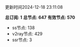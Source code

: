 更新时间2024-12-18 23:11:08

**总订阅: 1**
**总节点: 647**
**有效节点: 570**
- ss节点: 138
- v2ray节点: 429
- ssr节点: 3
